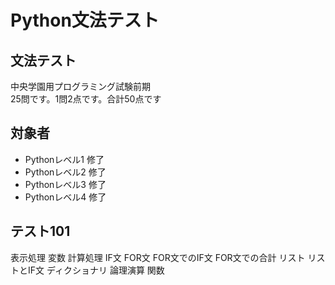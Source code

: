 # Python文法テスト

## 文法テスト
中央学園用プログラミング試験前期  
25問です。1問2点です。合計50点です  

## 対象者
* Pythonレベル1 修了
* Pythonレベル2 修了
* Pythonレベル3 修了
* Pythonレベル4 修了

## テスト101
表示処理
変数
計算処理
IF文
FOR文
FOR文でのIF文
FOR文での合計
リスト
リストとIF文
ディクショナリ
論理演算
関数
